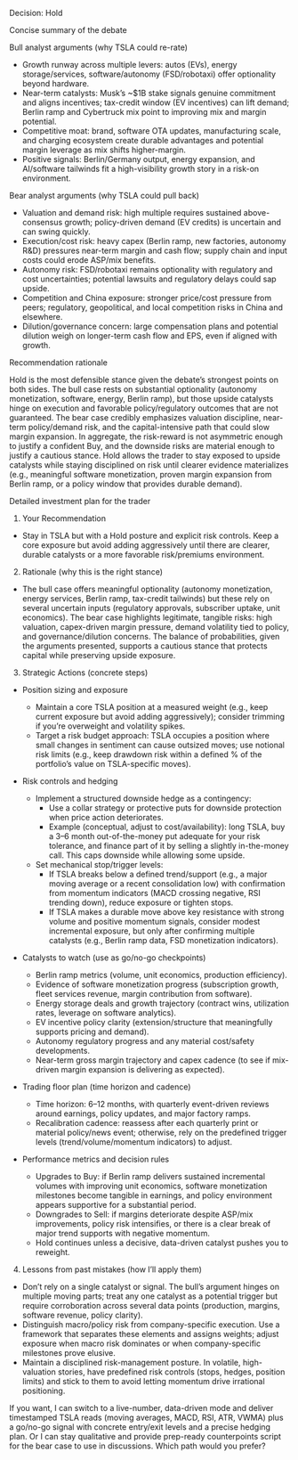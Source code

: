 Decision: Hold

Concise summary of the debate

Bull analyst arguments (why TSLA could re-rate)
- Growth runway across multiple levers: autos (EVs), energy storage/services, software/autonomy (FSD/robotaxi) offer optionality beyond hardware.
- Near-term catalysts: Musk’s ~$1B stake signals genuine commitment and aligns incentives; tax-credit window (EV incentives) can lift demand; Berlin ramp and Cybertruck mix point to improving mix and margin potential.
- Competitive moat: brand, software OTA updates, manufacturing scale, and charging ecosystem create durable advantages and potential margin leverage as mix shifts higher-margin.
- Positive signals: Berlin/Germany output, energy expansion, and AI/software tailwinds fit a high-visibility growth story in a risk-on environment.

Bear analyst arguments (why TSLA could pull back)
- Valuation and demand risk: high multiple requires sustained above-consensus growth; policy-driven demand (EV credits) is uncertain and can swing quickly.
- Execution/cost risk: heavy capex (Berlin ramp, new factories, autonomy R&D) pressures near-term margin and cash flow; supply chain and input costs could erode ASP/mix benefits.
- Autonomy risk: FSD/robotaxi remains optionality with regulatory and cost uncertainties; potential lawsuits and regulatory delays could sap upside.
- Competition and China exposure: stronger price/cost pressure from peers; regulatory, geopolitical, and local competition risks in China and elsewhere.
- Dilution/governance concern: large compensation plans and potential dilution weigh on longer-term cash flow and EPS, even if aligned with growth.

Recommendation rationale

Hold is the most defensible stance given the debate’s strongest points on both sides. The bull case rests on substantial optionality (autonomy monetization, software, energy, Berlin ramp), but those upside catalysts hinge on execution and favorable policy/regulatory outcomes that are not guaranteed. The bear case credibly emphasizes valuation discipline, near-term policy/demand risk, and the capital-intensive path that could slow margin expansion. In aggregate, the risk-reward is not asymmetric enough to justify a confident Buy, and the downside risks are material enough to justify a cautious stance. Hold allows the trader to stay exposed to upside catalysts while staying disciplined on risk until clearer evidence materializes (e.g., meaningful software monetization, proven margin expansion from Berlin ramp, or a policy window that provides durable demand).

Detailed investment plan for the trader

1) Your Recommendation
- Stay in TSLA but with a Hold posture and explicit risk controls. Keep a core exposure but avoid adding aggressively until there are clearer, durable catalysts or a more favorable risk/premiums environment.

2) Rationale (why this is the right stance)
- The bull case offers meaningful optionality (autonomy monetization, energy services, Berlin ramp, tax-credit tailwinds) but these rely on several uncertain inputs (regulatory approvals, subscriber uptake, unit economics). The bear case highlights legitimate, tangible risks: high valuation, capex-driven margin pressure, demand volatility tied to policy, and governance/dilution concerns. The balance of probabilities, given the arguments presented, supports a cautious stance that protects capital while preserving upside exposure.

3) Strategic Actions (concrete steps)

- Position sizing and exposure
  - Maintain a core TSLA position at a measured weight (e.g., keep current exposure but avoid adding aggressively); consider trimming if you’re overweight and volatility spikes.
  - Target a risk budget approach: TSLA occupies a position where small changes in sentiment can cause outsized moves; use notional risk limits (e.g., keep drawdown risk within a defined % of the portfolio’s value on TSLA-specific moves).

- Risk controls and hedging
  - Implement a structured downside hedge as a contingency:
    - Use a collar strategy or protective puts for downside protection when price action deteriorates.
    - Example (conceptual, adjust to cost/availability): long TSLA, buy a 3–6 month out-of-the-money put adequate for your risk tolerance, and finance part of it by selling a slightly in-the-money call. This caps downside while allowing some upside.
  - Set mechanical stop/trigger levels:
    - If TSLA breaks below a defined trend/support (e.g., a major moving average or a recent consolidation low) with confirmation from momentum indicators (MACD crossing negative, RSI trending down), reduce exposure or tighten stops.
    - If TSLA makes a durable move above key resistance with strong volume and positive momentum signals, consider modest incremental exposure, but only after confirming multiple catalysts (e.g., Berlin ramp data, FSD monetization indicators).

- Catalysts to watch (use as go/no-go checkpoints)
  - Berlin ramp metrics (volume, unit economics, production efficiency).
  - Evidence of software monetization progress (subscription growth, fleet services revenue, margin contribution from software).
  - Energy storage deals and growth trajectory (contract wins, utilization rates, leverage on software analytics).
  - EV incentive policy clarity (extension/structure that meaningfully supports pricing and demand).
  - Autonomy regulatory progress and any material cost/safety developments.
  - Near-term gross margin trajectory and capex cadence (to see if mix-driven margin expansion is delivering as expected).

- Trading floor plan (time horizon and cadence)
  - Time horizon: 6–12 months, with quarterly event-driven reviews around earnings, policy updates, and major factory ramps.
  - Recalibration cadence: reassess after each quarterly print or material policy/news event; otherwise, rely on the predefined trigger levels (trend/volume/momentum indicators) to adjust.

- Performance metrics and decision rules
  - Upgrades to Buy: if Berlin ramp delivers sustained incremental volumes with improving unit economics, software monetization milestones become tangible in earnings, and policy environment appears supportive for a substantial period.
  - Downgrades to Sell: if margins deteriorate despite ASP/mix improvements, policy risk intensifies, or there is a clear break of major trend supports with negative momentum.
  - Hold continues unless a decisive, data-driven catalyst pushes you to reweight.

4) Lessons from past mistakes (how I’ll apply them)
- Don’t rely on a single catalyst or signal. The bull’s argument hinges on multiple moving parts; treat any one catalyst as a potential trigger but require corroboration across several data points (production, margins, software revenue, policy clarity).
- Distinguish macro/policy risk from company-specific execution. Use a framework that separates these elements and assigns weights; adjust exposure when macro risk dominates or when company-specific milestones prove elusive.
- Maintain a disciplined risk-management posture. In volatile, high-valuation stories, have predefined risk controls (stops, hedges, position limits) and stick to them to avoid letting momentum drive irrational positioning.

If you want, I can switch to a live-number, data-driven mode and deliver timestamped TSLA reads (moving averages, MACD, RSI, ATR, VWMA) plus a go/no-go signal with concrete entry/exit levels and a precise hedging plan. Or I can stay qualitative and provide prep-ready counterpoints script for the bear case to use in discussions. Which path would you prefer?
